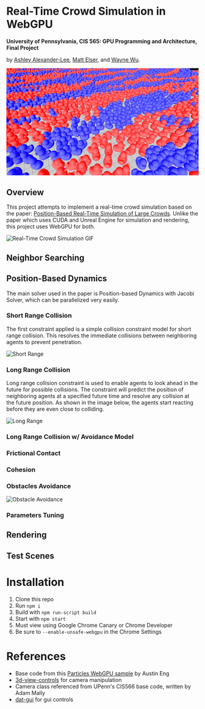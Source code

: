 # Real-Time Crowd Simulation in WebGPU

**University of Pennsylvania, CIS 565: GPU Programming and Architecture, Final Project**

by [Ashley Alexander-Lee](), [Matt Elser](), and [Wayne Wu](https://www.wuwayne.com/).

![Teaser Image](img/duck_crowd_sim.png)

## Overview
This project attempts to implement a real-time crowd simulation based on the paper: [Position-Based Real-Time Simulation of Large Crowds](https://tomerwei.github.io/pdfs/mig2017.pdf). 
Unlike the paper which uses CUDA and Unreal Engine for simulation and rendering,
this project uses WebGPU for both.

![Real-Time Crowd Simulation GIF](img/obstacle_example.gif)

## Neighbor Searching

## Position-Based Dynamics
The main solver used in the paper is Position-based Dynamics with Jacobi Solver, which can be parallelized very easily.

### Short Range Collision
The first constraint applied is a simple collision constraint model for short range collision.
This resolves the immediate collisions between neighboring agents to prevent penetration.

![Short Range](img/shortrange.gif)

### Long Range Collision
Long range collision constraint is used to enable agents to look ahead in the future for possible collisions.
The constraint will predict the position of neighboring agents at a specified future time and resolve any collision at the future position.
As shown in the image below, the agents start reacting before they are even close to colliding.

![Long Range](img/longrange.gif)

### Long Range Collision w/ Avoidance Model

### Frictional Contact

### Cohesion

### Obstacles Avoidance
![Obstacle Avoidance](img/obstacle_example.gif)

### Parameters Tuning

## Rendering

## Test Scenes

Installation
============
1. Clone this repo
2. Run `npm i`
3. Build with `npm run-script build`
4. Start with `npm start`
5. Must view using Google Chrome Canary or Chrome Developer
6. Be sure to `--enable-unsafe-webgpu` in the Chrome Settings

References
==========
- Base code from this [Particles WebGPU sample](https://github.com/austinEng/webgpu-samples) by Austin Eng
- [3d-view-controls](https://www.npmjs.com/package/3d-view-controls) for camera manipulation
- Camera class referenced from UPenn's CIS566 base code, written by Adam Mally
- [dat-gui](https://github.com/dataarts/dat.gui) for gui controls
